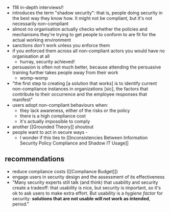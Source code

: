 - 118 in-depth interviews!!
- introduces the term "shadow security": that is, people doing security in the best way they know how. It might not be compliant, but it's not necessarily non-compliant
- almost no organisation actually checks whether the policies and mechanisms they're trying to get people to conform to are fit for the actual working environment
- sanctions don't work unless you enforce them
- if you enforced them across all non-compliant actors you would have no organisation at all
	- hurray, security achieved!
- persuasion is often not much better, because attending the persuasive training further takes people away from their work
	- womp-womp
- "the first step to creating \[a solution that works] is to identify current non-compliance instances in organizations \[sic], the factors that contribute to their occurrence and the employee responses that manifest"
- users adopt non-compliant behaviours when:
	- they lack awareness, either of the risks or the policy
	- there is a high compliance cost
	- it's actually impossible to comply
- another [[Grounded Theory]] shoutout
- people want to act in secure ways - 
	- I wonder if this ties to [[Inconsistencies Between Information Security Policy Compliance and Shadow IT Usage]]
## recommendations
- reduce compliance costs ([[Compliance Budget]])
- engage users in security design and the assessment of its effectiveness
- "Many security experts still talk (and think) that usability and security create a tradeoff: that usability is nice, but security is important, so it's ok to ask users to make extra effort. But usability is a *hygiene factor* for security: **solutions that are not usable will not work as intended**, period."